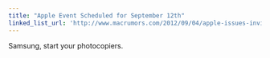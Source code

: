 ```yaml
---
title: "Apple Event Scheduled for September 12th"
linked_list_url: 'http://www.macrumors.com/2012/09/04/apple-issues-invitations-for-media-event-on-september-12/'
---
```

<p>Samsung, start your photocopiers.</p>
